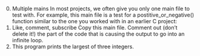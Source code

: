 0. Multiple mains
In most projects, we often give you only one main file to test with. For example, this main file is a test for a postitive_or_negative() function similar to the one you worked with in an earlier C project:
1. Like, comment, subscribe
Copy this main file. Comment out (don’t delete it!) the part of the code that is causing the output to go into an infinite loop.
2. This program prints the largest of three integers.

